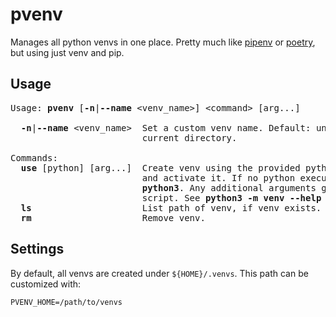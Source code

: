 pvenv
=====

Manages all python venvs in one place. Pretty much like [pipenv] or [poetry],
but using just venv and pip.

Usage
-----

<pre>
Usage: <strong>pvenv</strong> [<strong>-n</strong>|<strong>--name</strong> &lt;venv_name&gt;] &lt;command&gt; [arg...]

  <strong>-n</strong>|<strong>--name</strong> &lt;venv_name&gt;  Set a custom venv name. Default: unique name based on the name of the
                         current directory.

Commands:
  <strong>use</strong> [python] [arg...]  Create venv using the provided python executable (if venv doesn't exist)
                         and activate it. If no python executable is provided, defaults to
                         <strong>python3</strong>. Any additional arguments given are passed to the venv creation
                         script. See <strong>python3 -m venv --help</strong>
  <strong>ls</strong>                     List path of venv, if venv exists.
  <strong>rm</strong>                     Remove venv.
</pre>

Settings
--------

By default, all venvs are created under `${HOME}/.venvs`. This path can be
customized with:

    PVENV_HOME=/path/to/venvs

[pipenv]: https://pipenv.pypa.io/
[poetry]: https://python-poetry.org/
[Zim]: https://zimfw.sh/
